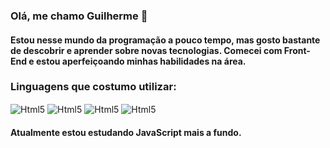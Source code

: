 ### Olá, me chamo Guilherme 👋

#### Estou nesse mundo da programação a pouco tempo, mas gosto bastante de descobrir e aprender sobre novas tecnologias. Comecei com Front-End e estou aperfeiçoando minhas habilidades na área.

### Linguagens que costumo utilizar: 

<div style="display: inline_block">
    <img align="center" alt="Html5" src="https://img.shields.io/badge/HTML5-E34F26?style=for-the-badge&logo=html5&logoColor=white"/>  
    <img align="center" alt="Html5" src="https://img.shields.io/badge/CSS3-1572B6?style=for-the-badge&logo=css3&logoColor=white"/> 
    <img align="center" alt="Html5" src="https://img.shields.io/badge/JavaScript-323330?style=for-the-badge&logo=javascript&logoColor=F7DF1E"/> 
    <img align="center" alt="Html5" src="https://img.shields.io/badge/jQuery-0769AD?style=for-the-badge&logo=jquery&logoColor=white"/> 
</div>

#### Atualmente estou estudando JavaScript mais a fundo.



